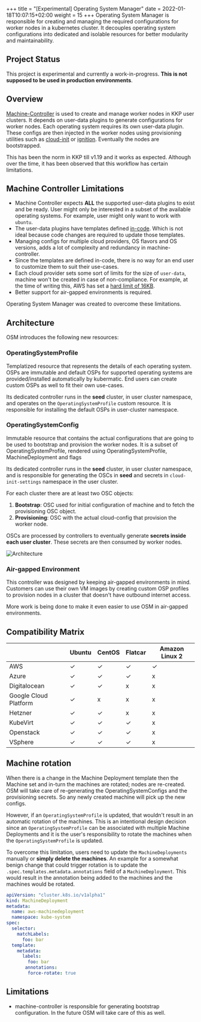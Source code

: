 +++
title = "[Experimental] Operating System Manager"
date = 2022-01-18T10:07:15+02:00
weight = 15
+++
Operating System Manager is responsible for creating and managing the required configurations for worker nodes in a kubernetes cluster. It decouples operating system configurations into dedicated and isolable resources for better modularity and maintainability.

## Project Status

This project is experimental and currently a work-in-progress. **This is not supposed to be used in production environments**.

## Overview

[Machine-Controller](https://github.com/kubermatic/machine-controller) is used to create and manage worker nodes in KKP user clusters. It depends on user-data plugins to generate configurations for worker nodes. Each operating system requires its own user-data plugin. These configs are then injected in the worker nodes using provisioning utilities such as [cloud-init](https://cloud-init.io) or [ignition](https://coreos.github.io/ignition). Eventually the nodes are bootstrapped.

This has been the norm in KKP till v1.19 and it works as expected. Although over the time, it has been observed that this workflow has certain limitations.

## Machine Controller Limitations

- Machine Controller expects **ALL** the supported user-data plugins to exist and be ready. User might only be interested in a subset of the available operating systems. For example, user might only want to work with `ubuntu`.
- The user-data plugins have templates defined [in-code](https://github.com/kubermatic/machine-controller/blob/master/pkg/userdata/ubuntu/provider.go#L133). Which is not ideal because code changes are required to update those templates.
- Managing configs for multiple cloud providers, OS flavors and OS versions, adds a lot of complexity and redundancy in machine-controller.
- Since the templates are defined in-code, there is no way for an end user to customize them to suit their use-cases.
- Each cloud provider sets some sort of limits for the size of `user-data`, machine won't be created in case of non-compliance. For example, at the time of writing this, AWS has set a [hard limit of 16KB](https://docs.aws.amazon.com/AWSEC2/latest/UserGuide/instancedata-add-user-data.html).
- Better support for air-gapped environments is required.

Operating System Manager was created to overcome these limitations.

## Architecture

OSM introduces the following new resources:

### OperatingSystemProfile

Templatized resource that represents the details of each operating system. OSPs are immutable and default OSPs for supported operating systems are provided/installed automatically by kubermatic. End users can create custom OSPs as well to fit their own use-cases.

Its dedicated controller runs in the **seed** cluster, in user cluster namespace, and operates on the `OperatingSystemProfile` custom resource. It is responsible for installing the default OSPs in user-cluster namespace.

### OperatingSystemConfig

Immutable resource that contains the actual configurations that are going to be used to bootstrap and provision the worker nodes. It is a subset of OperatingSystemProfile, rendered using OperatingSystemProfile, MachineDeployment and flags

Its dedicated controller runs in the **seed** cluster, in user cluster namespace, and is responsible for generating the OSCs in **seed** and secrets in `cloud-init-settings` namespace in the user cluster.

For each cluster there are at least two OSC objects:

1. **Bootstrap**: OSC used for initial configuration of machine and to fetch the provisioning OSC object.
2. **Provisioning**: OSC with the actual cloud-config that provision the worker node.

OSCs are processed by controllers to eventually generate **secrets inside each user cluster**. These secrets are then consumed by worker nodes.

![Architecture](/img/kubermatic/master/tutorials/operating_system_manager/architecture.png?classes=shadow,border "Architecture")

### Air-gapped Environment

This controller was designed by keeping air-gapped environments in mind. Customers can use their own VM images by creating custom OSP profiles to provision nodes in a cluster that doesn't have outbound internet access.

More work is being done to make it even easier to use OSM in air-gapped environments.

## Compatibility Matrix

|   | Ubuntu | CentOS | Flatcar | Amazon Linux 2 |
|---|---|---|---|---|
| AWS | ✓ | ✓ | ✓ | ✓ |
| Azure | ✓ | ✓ | ✓ | x |
| Digitalocean  | ✓ | ✓ | x | x |
| Google Cloud Platform | ✓ | x | x | x |
| Hetzner | ✓ | ✓ | x | x |
| KubeVirt | ✓ | ✓ | ✓ | x |
| Openstack | ✓ | ✓ | ✓ | x |
| VSphere | ✓ | ✓ | ✓ | x |

## Machine rotation

When there is a change in the Machine Deployment template then the Machine set and in-turn the machines are rotated; nodes are re-created. OSM will take care of re-generating the OperatingSystemConfigs and the provisioning secrets. So any newly created machine will pick up the new configs.

However, if an `OperatingSystemProfile` is updated, that wouldn't result in an automatic rotation of the machines. This is an intentional design decision since an `OperatingSystemProfile` can be associated with multiple Machine Deployments and it is the user's responsibility to rotate the machines when the `OperatingSystemProfile` is updated.

To overcome this limitation, users need to update the `MachineDeployments` manually or **simply delete the machines**. An example for a somewhat benign change that could trigger rotation is to update the `.spec.templates.metadata.annotations` field of a `MachineDeployment`. This would result in the annotation being added to the machines and the machines would be rotated.

```yaml
apiVersion: "cluster.k8s.io/v1alpha1"
kind: MachineDeployment
metadata:
  name: aws-machinedeployment
  namespace: kube-system
spec:
  selector:
    matchLabels:
      foo: bar
  template:
    metadata:
      labels:
        foo: bar
       annotations:
        force-rotate: true
```

## Limitations

- machine-controller is responsible for generating bootstrap configuration. In the future OSM will take care of this as well.
